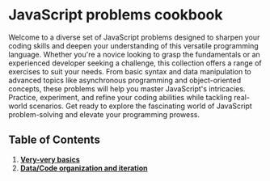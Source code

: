 # JavaScript problems cookbook

Welcome to a diverse set of JavaScript problems designed to sharpen your coding skills and deepen your understanding of this versatile programming language. Whether you're a novice looking to grasp the fundamentals or an experienced developer seeking a challenge, this collection offers a range of exercises to suit your needs. From basic syntax and data manipulation to advanced topics like asynchronous programming and object-oriented concepts, these problems will help you master JavaScript's intricacies. Practice, experiment, and refine your coding abilities while tackling real-world scenarios. Get ready to explore the fascinating world of JavaScript problem-solving and elevate your programming prowess.

## Table of Contents
1. [**Very-very basics**](Chapter1.md)
2. [**Data/Code organization and iteration**](Chapter2.md)
